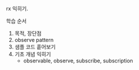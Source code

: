 rx 익히기.

학습 순서
1. 목적, 장단점
2. observe pattern
3. 샘플 코드 흩어보기
4. 기초 개념 익히기
	- observable, observe, subscribe, subscription





